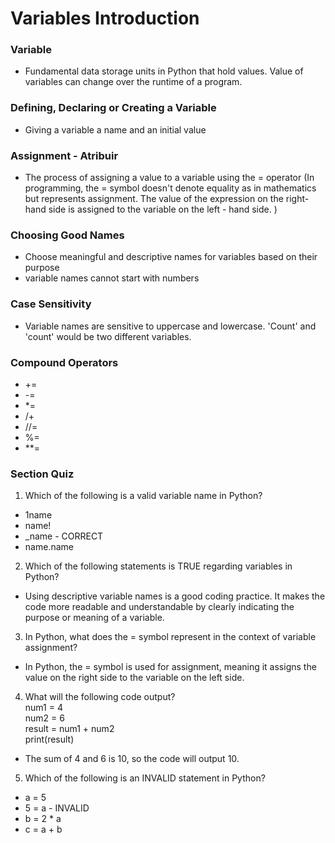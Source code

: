 # Variables Introduction

### Variable

- Fundamental data storage units in Python that hold values. Value of variables can change over the runtime of a program.

### Defining, Declaring or Creating a Variable

- Giving a variable a name and an initial value

### Assignment - Atribuir

- The process of assigning a value to a variable using the = operator (In programming, the = symbol doesn't denote equality as in mathematics but represents assignment. The value of the expression on the right-hand side is assigned to the variable on the left - hand side. )

### Choosing Good Names

- Choose meaningful and descriptive names for variables based on their purpose
- variable names cannot start with numbers

### Case Sensitivity

- Variable names are sensitive to uppercase and lowercase. 'Count' and 'count' would be two different variables.

### Compound Operators

- +=
- -=
- \*=
- /+
- //=
- %=
- \*\*=

### Section Quiz

1. Which of the following is a valid variable name in Python?

- 1name
- name!
- \_name - CORRECT
- name.name

2. Which of the following statements is TRUE regarding variables in Python?

- Using descriptive variable names is a good coding practice. It makes the code more readable and understandable by clearly indicating the purpose or meaning of a variable.

3. In Python, what does the = symbol represent in the context of variable assignment?

- In Python, the = symbol is used for assignment, meaning it assigns the value on the right side to the variable on the left side.

4. What will the following code output? <br>
   num1 = 4 <br>
   num2 = 6 <br>
   result = num1 + num2 <br>
   print(result) <br>

- The sum of 4 and 6 is 10, so the code will output 10.

5. Which of the following is an INVALID statement in Python?

- a = 5
- 5 = a - INVALID
- b = 2 \* a
- c = a + b
